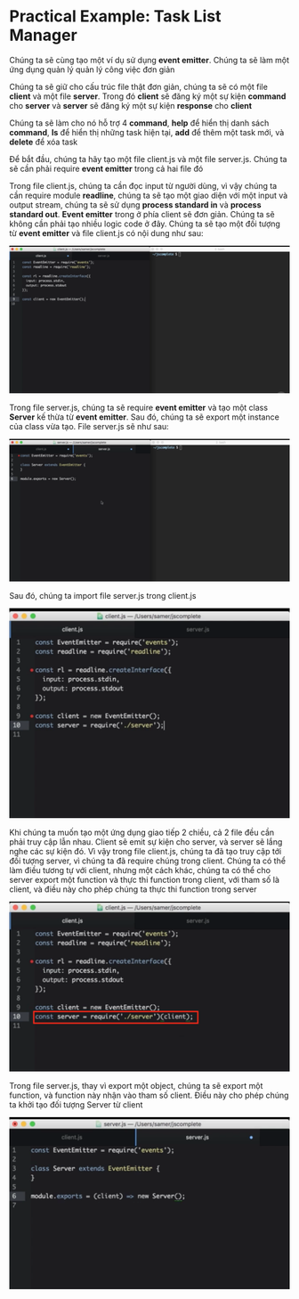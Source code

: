 # Practical Example: Task List Manager

Chúng ta sẽ cùng tạo một ví dụ sử dụng **event emitter**. Chúng ta sẽ làm một ứng dụng quản lý quản lý công việc đơn giản

Chúng ta sẽ giữ cho cấu trúc file thật đơn giản, chúng ta sẽ có một file **client** và một file **server**. Trong đó **client** sẽ đăng ký một sự kiện **command** cho **server** và **server** sẽ đăng ký một sự kiện **response** cho **client**

Chúng ta sẽ làm cho nó hỗ trợ 4 **command**, **help** để hiển thị danh sách **command**, **ls** để hiển thị những task hiện tại, **add** để thêm một task mới, và **delete** để xóa task

Để bắt đầu, chúng ta hãy tạo một file client.js và một file server.js. Chúng ta sẽ cần phải require **event emitter** trong cả hai file đó

Trong file client.js, chúng ta cần đọc input từ người dùng, vì vậy chúng ta cần require module **readline**, chúng ta sẽ tạo một giao diện với một input và output stream, chúng ta sẽ sử dụng **process standard in** và **process standard out**. **Event emitter** trong ở phía client sẽ đơn giản. Chúng ta sẽ không cần phải tạo nhiều logic code ở đây. Chúng ta sẽ tạo một đối tượng từ **event emitter** và file client.js có nội dung như sau:

<img src="https://github.com/29ff/advanced_node/blob/master/Node's%20Event-driven%20Architecture/images/practical1.png">

Trong file server.js, chúng ta sẽ require **event emitter** và tạo một class **Server** kế thừa từ **event emitter**. Sau đó, chúng ta sẽ export một instance của class vừa tạo. File server.js sẽ như sau:

<img src="https://github.com/29ff/advanced_node/blob/master/Node's%20Event-driven%20Architecture/images/practical2.png">

Sau đó, chúng ta import file server.js trong client.js

<img src="https://github.com/29ff/advanced_node/blob/master/Node's%20Event-driven%20Architecture/images/practical3.png">

Khi chúng ta muốn tạo một ứng dụng giao tiếp 2 chiều, cả 2 file đều cần phải truy cập lẫn nhau. Client sẽ emit sự kiện cho server, và server sẽ lắng nghe các sự kiện đó. Vì vậy trong file client.js, chúng ta đã tạo truy cập tới đối tượng server, vì chúng ta đã require chúng trong client. Chúng ta có thể làm điều tương tự với client, nhưng một cách khác, chúng ta có thể cho server export một function và thực thi function trong client, với tham số là client, và điều này cho phép chúng ta thực thi function trong server

<img src="https://github.com/29ff/advanced_node/blob/master/Node's%20Event-driven%20Architecture/images/practical4.png">

Trong file server.js, thay vì export một object, chúng ta sẽ export một function, và function này nhận vào tham số client. Điều này cho phép chúng ta khởi tạo đối tượng Server từ client

<img src="https://github.com/29ff/advanced_node/blob/master/Node's%20Event-driven%20Architecture/images/practical5.png">
